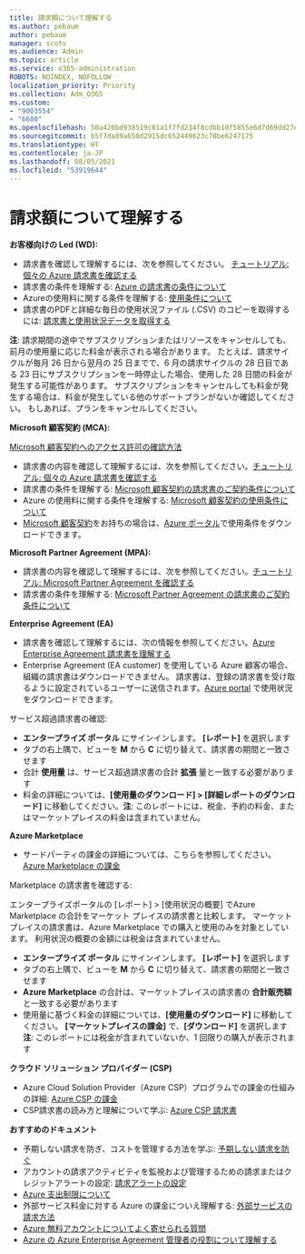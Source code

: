 ```yaml
---
title: 請求額について理解する
ms.author: pebaum
author: pebaum
manager: scotv
ms.audience: Admin
ms.topic: article
ms.service: o365-administration
ROBOTS: NOINDEX, NOFOLLOW
localization_priority: Priority
ms.collection: Adm_O365
ms.custom:
- "9003554"
- "6680"
ms.openlocfilehash: 50a420bd938519c81a1f7fd234f8cdbb10f5855e6d7d69dd27e261ebc7e0c091
ms.sourcegitcommit: b5f7da89a650d2915dc652449623c78be6247175
ms.translationtype: HT
ms.contentlocale: ja-JP
ms.lasthandoff: 08/05/2021
ms.locfileid: "53919644"
---
```

# <a name="understand-billing-amount"></a>請求額について理解する

**お客様向けの Led (WD):**

- 請求書を確認して理解するには、次を参照してください。 [チュートリアル: 個々の Azure 請求書を確認する](https://docs.microsoft.com/azure/cost-management-billing/understand/review-individual-bill?WT.mc_id=Portal-Microsoft_Azure_Support)
- 請求書の条件を理解する: [Azure の請求書の条件について](https://docs.microsoft.com/azure/cost-management-billing/understand/understand-invoice?WT.mc_id=Portal-Microsoft_Azure_Support)
- Azureの使用料に関する条件を理解する: [使用条件について](https://docs.microsoft.com/azure/cost-management-billing/understand/understand-usage?WT.mc_id=Portal-Microsoft_Azure_Support)
- 請求書のPDFと詳細な毎日の使用状況ファイル (.CSV) のコピーを取得するには: [請求書と使用状況データを取得する](https://docs.microsoft.com/azure/billing/billing-download-azure-invoice-daily-usage-date?WT.mc_id=Portal-Microsoft_Azure_Support)

**注**: 請求期間の途中でサブスクリプションまたはリソースをキャンセルしても、前月の使用量に応じた料金が表示される場合があります。 たとえば、請求サイクルが毎月 26 日から翌月の 25 日までで、6 月の請求サイクルの 28 日目である 23 日にサブスクリプションを一時停止した場合、使用した 28 日間の料金が発生する可能性があります。 サブスクリプションをキャンセルしても料金が発生する場合は、料金が発生している他のサポートプランがないか確認してください。 もしあれば、プランをキャンセルしてください。

**Microsoft 顧客契約 (MCA):**

[Microsoft 顧客契約へのアクセス許可の確認方法](https://docs.microsoft.com/azure/cost-management-billing/manage/download-azure-invoice-daily-usage-date?WT.mc_id=Portal-Microsoft_Azure_Support#check-access-to-a-microsoft-customer-agreement)

- 請求書の内容を確認して理解するには、次を参照してください。[チュートリアル: 個々の Azure 請求書を確認する](https://docs.microsoft.com/azure/cost-management-billing/understand/review-customer-agreement-bill?WT.mc_id=Portal-Microsoft_Azure_Support)
- 請求書の条件を理解する: [Microsoft 顧客契約の請求書のご契約条件について](https://docs.microsoft.com/azure/cost-management-billing/understand/mca-understand-your-invoice?WT.mc_id=Portal-Microsoft_Azure_Support)
- Azure の使用料に関する条件を理解する: [Microsoft 顧客契約の使用条件について](https://docs.microsoft.com/azure/cost-management-billing/understand/mca-understand-your-usage?WT.mc_id=Portal-Microsoft_Azure_Support)
- [Microsoft 顧客契約](https://docs.microsoft.com/azure/cost-management-billing/manage/download-azure-invoice-daily-usage-date?WT.mc_id=Portal-Microsoft_Azure_Support#check-access-to-a-microsoft-customer-agreement)をお持ちの場合は、[Azure ポータル](https://portal.azure.com/)で使用条件をダウンロードできます。

**Microsoft Partner Agreement (MPA):**

- 請求書の内容を確認して理解するには、次を参照してください。[チュートリアル: Microsoft Partner Agreement を確認する](https://docs.microsoft.com/azure/cost-management-billing/understand/review-partner-agreement-bill?WT.mc_id=Portal-Microsoft_Azure_Support)
- 請求書の条件を理解する: [Microsoft Partner Agreement の請求書のご契約条件について](https://docs.microsoft.com/azure/cost-management-billing/understand/mpa-invoice-terms?WT.mc_id=Portal-Microsoft_Azure_Support)

**Enterprise Agreement (EA)**

- 請求書を確認して理解するには、次の情報を参照してください。[Azure Enterprise Agreement 請求書を理解する](https://docs.microsoft.com/azure/cost-management-billing/understand/review-enterprise-agreement-bill?WT.mc_id=Portal-Microsoft_Azure_Support) 
- Enterprise Agreement (EA customer) を使用している Azure 顧客の場合、組織の請求書はダウンロードできません。 請求書は、登録の請求書を受け取るように設定されているユーザーに送信されます。[Azure portal](https://portal.azure.com/) で使用状況をダウンロードできます。

サービス超過請求書の確認: 

- **エンタープライズ ポータル** にサインインします。 **[レポート]** を選択します
- タブの右上隅で、ビューを **M** から **C** に切り替えて、請求書の期間と一致させます
- 合計 **使用量** は、サービス超過請求書の合計 **拡張** 量と一致する必要があります
- 料金の詳細については、**[使用量のダウンロード] > [詳細レポートのダウンロード]** に移動してください。**注**: このレポートには、税金、予約の料金、またはマーケットプレイスの料金は含まれていません。

**Azure Marketplace**

- サードパーティの課金の詳細については、こちらを参照してください。[Azure Marketplace の課金](https://docs.microsoft.com/azure/billing/billing-understand-your-azure-marketplace-charges?WT.mc_id=Portal-Microsoft_Azure_Support)

Marketplace の請求書を確認する:

エンタープライズポータルの [レポート] > [使用状況の概要] でAzure Marketplace の合計をマーケット プレイスの請求書と比較します。 マーケットプレイスの請求書は、Azure Marketplace での購入と使用のみを対象としています。 利用状況の概要の金額には税金は含まれていません。

- **エンタープライズ ポータル** にサインインします。 **[レポート]** を選択します
- タブの右上隅で、ビューを **M** から **C** に切り替えて、請求書の期間と一致させます
- **Azure Marketplace** の合計は、マーケットプレイスの請求書の **合計販売額** と一致する必要があります
- 使用量に基づく料金の詳細については、**[使用量のダウンロード]** に移動してください。 **[マーケットプレイスの課金]** で、**[ダウンロード]** を選択します **注**: このレポートには税金が含まれていないか、1 回限りの購入が表示されます

**クラウド ソリューション プロバイダー (CSP)**

- Azure Cloud Solution Provider（Azure CSP）プログラムでの課金の仕組みの詳細: [Azure CSP の課金](https://docs.microsoft.com/azure/cloud-solution-provider/billing/azure-csp-billing-overview?WT.mc_id=Portal-Microsoft_Azure_Support)
- CSP請求書の読み方と理解について学ぶ: [Azure CSP 請求書](https://docs.microsoft.com/azure/cloud-solution-provider/billing/azure-csp-invoice?WT.mc_id=Portal-Microsoft_Azure_Support)

**おすすめのドキュメント**

- 予期しない請求を防ぎ、コストを管理する方法を学ぶ: [予期しない請求を防ぐ](https://docs.microsoft.com/azure/cost-management-billing/manage/getting-started?WT.mc_id=Portal-Microsoft_Azure_Support)
- アカウントの請求アクティビティを監視および管理するための請求またはクレジットアラートの設定: [請求アラートの設定](https://docs.microsoft.com/azure/cost-management-billing/costs/cost-mgt-alerts-monitor-usage-spending?WT.mc_id=Portal-Microsoft_Azure_Support)
- [Azure 支出制限について](https://docs.microsoft.com/azure/cost-management-billing/manage/spending-limit?WT.mc_id=Portal-Microsoft_Azure_Support)
- 外部サービス料金に対する Azure の課金についえ理解する: [外部サービスの請求方法](https://docs.microsoft.com/azure/cost-management-billing/understand/understand-azure-marketplace-charges?WT.mc_id=Portal-Microsoft_Azure_Support)
- [Azure 無料アカウントについてよく寄せられる質問](https://azure.microsoft.com/free/free-account-faq/)
- [Azure の Azure Enterprise Agreement 管理者の役割について理解する](https://docs.microsoft.com/azure/cost-management-billing/manage/understand-ea-roles?WT.mc_id=Portal-Microsoft_Azure_Support)